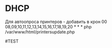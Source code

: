 # DHCP

Для автоопроса принтеров - добавить в крон 00 08,09,10,11,12,13,14,15,16,17,18,19,20 * * * php /var/www/html/printersupdate.php

#TEST
